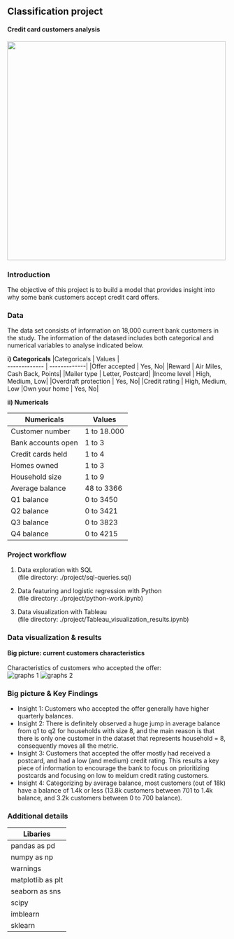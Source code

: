 ## Classification project
#### Credit card customers analysis <br />

<img src="https://user-images.githubusercontent.com/80603632/132091415-93beebfa-f1b6-4ea9-b5e6-3fe88a237f49.png" width="500" />

### Introduction
The objective of this project is to build a model that provides insight into why some bank customers accept credit card offers. 

### Data
The data set consists of information on 18,000 current bank customers in the study. The information of the datased includes both categorical and numerical variables to analyse indicated below.

**i) Categoricals**
|Categoricals | Values |	
------------- | -------------| 
|Offer accepted	| Yes, No|
|Reward	| Air Miles, Cash Back, Points|
|Mailer type	|	Letter, Postcard|
|Income level	|	High, Medium, Low|
|Overdraft protection |	Yes, No|
|Credit rating	|	High, Medium, Low
|Own your home	|	Yes, No|

**ii) Numericals**

|Numericals | Values  |	
------------- | -------------| 
|Customer number	| 1 to 18.000|
|	Bank accounts open| 1 to 3|
|	Credit cards held|	1 to 4|
|	Homes owned|	1 to 3|
| Household size|	1 to 9|
|	Average balance|	48 to 3366|
|	Q1 balance|	0 to 3450|
|	Q2 balance|	0 to 3421|
|	Q3 balance|	0 to 3823|
|	Q4 balance|	0 to 4215|

### Project workflow 
1) Data exploration with SQL <br />(file directory: ./project/sql-queries.sql)

2) Data featuring and logistic regression with Python <br />(file directory: ./project/python-work.ipynb)

3) Data visualization with Tableau <br />(file directory: ./project/Tableau_visualization_results.ipynb)

### Data visualization & results 
**Big picture: current customers characteristics** 
<br /><br />
Characteristics of customers who accepted the offer:<br />
![graphs 1](https://user-images.githubusercontent.com/80603632/132095229-b5771bde-9efb-473d-816b-ae4a686b7228.png)
![graphs 2](https://user-images.githubusercontent.com/80603632/132095232-66af08b2-928b-423b-955d-7fa8d887243d.png)

### Big picture & Key Findings <br />
- Insight 1: Customers who accepted the offer generally have higher quarterly balances. <br />
- Insight 2: There is definitely observed a huge jump in average balance from q1 to q2 for households with size 8, and the main reason is that there is only one customer in the dataset that represents household = 8, consequently moves all the metric. <br />
- Insight 3: Customers that accepted the offer mostly had received a postcard, and had a low (and medium) credit rating. This results a key piece of information to encourage the bank to focus on prioritizing postcards and focusing on low to meidum credit rating customers. <br />
- Insight 4: Categorizing by average balance, most customers (out of 18k) have a balance of 1.4k or less (13.8k customers between 701 to 1.4k balance, and 3.2k customers between 0 to 700 balance). <br />

### Additional details
|	Libaries |	
------------- |
|	pandas as pd |	
|	numpy as np |	
|	warnings |	
|	matplotlib as plt |	
|	seaborn as sns |	
|	scipy |	
|	imblearn |	
|	sklearn |	
